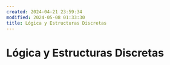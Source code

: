 ```yaml
---
created: 2024-04-21 23:59:34
modified: 2024-05-08 01:33:30
title: Lógica y Estructuras Discretas
---
```


# Lógica y Estructuras Discretas
